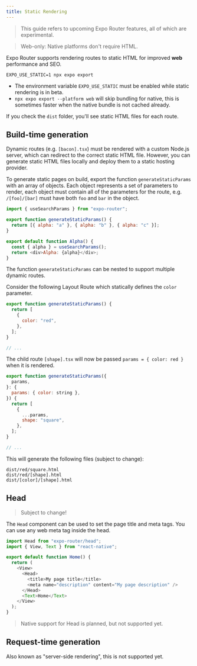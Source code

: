 ```yaml
---
title: Static Rendering
---
```


> This guide refers to upcoming Expo Router features, all of which are experimental.

> Web-only: Native platforms don't require HTML.

Expo Router supports rendering routes to static HTML for improved **web** performance and SEO.

```
EXPO_USE_STATIC=1 npx expo export
```

- The environment variable `EXPO_USE_STATIC` must be enabled while static rendering is in beta.
- `npx expo export --platform web` will skip bundling for native, this is sometimes faster when the native bundle is not cached already.

If you check the `dist` folder, you'll see static HTML files for each route.

## Build-time generation

Dynamic routes (e.g. `[bacon].tsx`) must be rendered with a custom Node.js server, which can redirect to the correct static HTML file. However, you can generate static HTML files locally and deploy them to a static hosting provider.

To generate static pages on build, export the function `generateStaticParams` with an array of objects. Each object represents a set of parameters to render, each object must contain all of the parameters for the route, e.g. `/[foo]/[bar]` must have both `foo` and `bar` in the object.

```js title=app/[alpha].js
import { useSearchParams } from "expo-router";

export function generateStaticParams() {
  return [{ alpha: "a" }, { alpha: "b" }, { alpha: "c" }];
}

export default function Alpha() {
  const { alpha } = useSearchParams();
  return <div>Alpha: {alpha}</div>;
}
```

The function `generateStaticParams` can be nested to support multiple dynamic routes.

Consider the following Layout Route which statically defines the `color` parameter.

```js title=app/[color]/_layout.tsx
export function generateStaticParams() {
  return [
    {
      color: "red",
    },
  ];
}

// ...
```

The child route `[shape].tsx` will now be passed `params = { color: red }` when it is rendered.

```js title=app/[color]/[shape].tsx
export function generateStaticParams({
  params,
}: {
  params: { color: string },
}) {
  return [
    {
      ...params,
      shape: "square",
    },
  ];
}

// ...
```

This will generate the following files (subject to change):

```
dist/red/square.html
dist/red/[shape].html
dist/[color]/[shape].html
```

## Head

> Subject to change!

The `Head` component can be used to set the page title and meta tags. You can use any web meta tag inside the head.

```js title=app/index.js
import Head from "expo-router/head";
import { View, Text } from "react-native";

export default function Home() {
  return (
    <View>
      <Head>
        <title>My page title</title>
        <meta name="description" content="My page description" />
      </Head>
      <Text>Home</Text>
    </View>
  );
}
```

> Native support for Head is planned, but not supported yet.

## Request-time generation

Also known as "server-side rendering", this is not supported yet.
